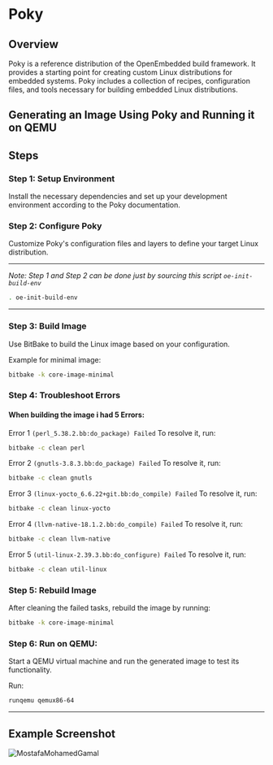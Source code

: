 # Poky

## Overview
Poky is a reference distribution of the OpenEmbedded build framework. It provides a starting point for creating custom Linux distributions for embedded systems. Poky includes a collection of recipes, configuration files, and tools necessary for building embedded Linux distributions.

## Generating an Image Using Poky and Running it on QEMU

## Steps

### Step 1: Setup Environment

Install the necessary dependencies and set up your development environment according to the Poky documentation.


### Step 2: Configure Poky

Customize Poky's configuration files and layers to define your target Linux distribution.

---

_Note: Step 1 and Step 2 can be done just by sourcing this script `oe-init-build-env`_
```bash
. oe-init-build-env
```
---

### Step 3: Build Image

Use BitBake to build the Linux image based on your configuration.

Example for minimal image:
```bash
bitbake -k core-image-minimal
```

### Step 4: Troubleshoot Errors

#### When building the image i had 5 Errors:

Error 1 `(perl_5.38.2.bb:do_package) Failed` To resolve it, run:

```bash
bitbake -c clean perl
```
Error 2 `(gnutls-3.8.3.bb:do_package) Failed` To resolve it, run:

```bash
bitbake -c clean gnutls
```
Error 3 `(linux-yocto_6.6.22+git.bb:do_compile) Failed` To resolve it, run:

```bash
bitbake -c clean linux-yocto
```
Error 4 `(llvm-native-18.1.2.bb:do_compile) Failed` To resolve it, run:

```bash
bitbake -c clean llvm-native
```
Error 5 `(util-linux-2.39.3.bb:do_configure) Failed` To resolve it, run:
```bash
bitbake -c clean util-linux
```
### Step 5: Rebuild Image

After cleaning the failed tasks, rebuild the image by running:

```bash
bitbake -k core-image-minimal
```
### Step 6: Run on QEMU:

Start a QEMU virtual machine and run the generated image to test its functionality. 

Run:
```bash 
runqemu qemux86-64
```

---

## Example Screenshot
![MostafaMohamedGamal](https://github.com/mgtera200/Embedded-Linux-NTI/assets/127119775/f5703db5-c445-4a24-b235-8b658db72a45)
